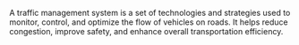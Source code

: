 A traffic management system is a set of technologies and strategies used to monitor, control, and optimize the flow of vehicles on roads. It helps reduce congestion, improve safety, and enhance overall transportation efficiency.

